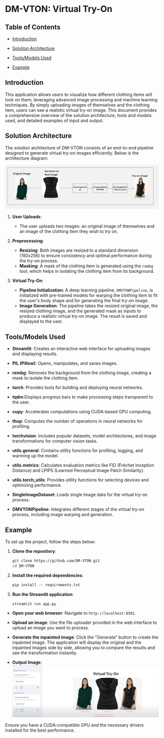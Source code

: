 # DM-VTON: Virtual Try-On

## Table of Contents

- [Introduction](#introduction)
  
- [Solution Architecture](#solution-architecture)
  
- [Tools/Models Used](#toolsmodels-used)
  
- [Example](#example)


## Introduction

This application allows users to visualize how different clothing items will look on them, leveraging advanced image processing and machine learning techniques. By simply uploading images of themselves and the clothing item, users can see a realistic virtual try-on image. This document provides a comprehensive overview of the solution architecture, tools and models used, and detailed examples of input and output.

## Solution Architecture

The solution architecture of DM-VTON consists of an end-to-end pipeline designed to generate virtual try-on images efficiently. Below is the architecture diagram:

![Solution Architecture Diagram](https://github.com/Prajnabhandary/VITON/blob/fix-issue/Inpainting/img_6.jpg)

1. **User Uploads**:
    - The user uploads two images: an original image of themselves and an image of the clothing item they wish to try on.

2. **Preprocessing**:
    - **Resizing**: Both images are resized to a standard dimension (192x256) to ensure consistency and optimal performance during the try-on process.
    - **Masking**: A mask of the clothing item is generated using the `rembg` tool, which helps in isolating the clothing item from its background.

3. **Virtual Try-On**:
    - **Pipeline Initialization**: A deep learning pipeline, `DMVTONPipeline`, is initialized with pre-trained models for warping the clothing item to fit the user's body shape and for generating the final try-on image.
    - **Image Generation**: The pipeline takes the resized original image, the resized clothing image, and the generated mask as inputs to produce a realistic virtual try-on image. The result is saved and displayed to the user.

## Tools/Models Used

- **Streamlit**: Creates an interactive web interface for uploading images and displaying results.

- **PIL (Pillow)**: Opens, manipulates, and saves images.

- **rembg**: Removes the background from the clothing image, creating a mask to isolate the clothing item.

- **torch**: Provides tools for building and deploying neural networks.

- **tqdm**:Displays progress bars to make processing steps transparent to the user.

- **cupy**: Accelerates computations using CUDA-based GPU computing.

- **thop**: Computes the number of operations in neural networks for profiling.

- **torchvision**: Includes popular datasets, model architectures, and image transformations for computer vision tasks.

- **utils.general**: Contains utility functions for profiling, logging, and warming up the model.

- **utils.metrics**: Calculates evaluation metrics like FID (Fréchet Inception Distance) and LPIPS (Learned Perceptual Image Patch Similarity).

- **utils.torch_utils**: Provides utility functions for selecting devices and optimizing performance.

- **SingleImageDataset**: Loads single image data for the virtual try-on process.

- **DMVTONPipeline**: Integrates different stages of the virtual try-on process, including image warping and generation.


## Example

To set up the project, follow the steps below:

1. **Clone the repository**:
   ```sh
   git clone https://github.com/DM-VTON.git
   cd DM-VTON
   ```

2. **Install the required dependencies**:
   ```sh
   pip install -r requirements.txt
   ```

3. **Run the Streamlit application**:
   ```sh
   streamlit run app.py
   ```

- **Open your web browser**: Navigate to `http://localhost:8501`.

- **Upload an image**: Use the file uploader provided in the web interface to upload an image you want to process.

- **Generate the inpainted image**: Click the "Generate" button to create the inpainted image. The application will display the original and the inpainted images side by side, allowing you to compare the results and see the transformation instantly.


- **Output Image**:
  ![Example Output](https://github.com/Prajnabhandary/VITON/blob/main/Inpainting/Img_4.png)


Ensure you have a CUDA-compatible GPU and the necessary drivers installed for the best performance.


